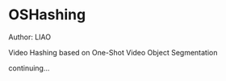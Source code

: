 # OSHashing

Author: LIAO

Video Hashing based on One-Shot Video Object Segmentation

continuing...
